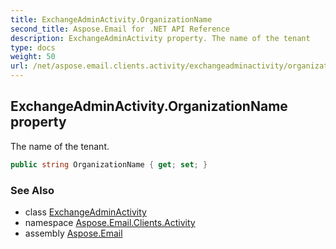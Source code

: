 ```yaml
---
title: ExchangeAdminActivity.OrganizationName
second_title: Aspose.Email for .NET API Reference
description: ExchangeAdminActivity property. The name of the tenant
type: docs
weight: 50
url: /net/aspose.email.clients.activity/exchangeadminactivity/organizationname/
---
```

## ExchangeAdminActivity.OrganizationName property

The name of the tenant.

```csharp
public string OrganizationName { get; set; }
```

### See Also

* class [ExchangeAdminActivity](../)
* namespace [Aspose.Email.Clients.Activity](../../exchangeadminactivity/)
* assembly [Aspose.Email](../../../)


